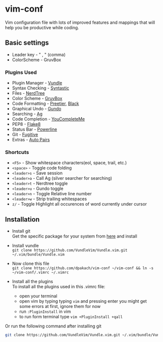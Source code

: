 # vim-conf

Vim configuration file with lots of improved features and mappings that will help you be productive while coding.

## Basic settings
- Leader key - " , " (comma)
- ColorScheme - GruvBox

### Plugins Used
- Plugin Manager - [Vundle](https://github.com/VundleVim/Vundle.vim)
- Syntax Checking - [Syntastic](https://github.com/vim-syntastic/syntastic)
- Files - [NerdTree](https://github.com/scrooloose/nerdtree)
- Color Scheme - [GruvBox](https://github.com/morhetz/gruvbox)
- Code Formatting - [Preetier](https://github.com/prettier/vim-prettier), [Black](https://github.com/ambv/black)
- Graphical Undo - [Gundo](https://github.com/sjl/gundo.vim)
- Searching - [Ag](https://github.com/rking/ag.vim)
- Code Completion - [YouCompleteMe](https://valloric.github.io/YouCompleteMe/)
- PEP8 - [Flake8](https://github.com/nvie/vim-flake8)
- Status Bar - [Powerline](https://github.com/powerline/powerline)
- Git - [Fugitive](https://github.com/tpope/vim-fugitive)
- Extras - [Auto Pairs](https://github.com/jiangmiao/auto-pairs)

### Shortcuts
- `<F5>` - Show whitespace characters(eol, space, trail, etc.)
- `<space>` - Toggle code folding
- `<leader>s` - Save session
- `<leader>a` - Call Ag (silver searcher for searching)
- `<leader>t` - Nerdtree toggle
- `<leader>u` - Gundo toggle
- `<leader>n` - Toggle Relative line number
- `<leader>w` - Strip trailing whitespaces
- `z/` - Toggle Highlight all occurences of word currently under cursor

## Installation

- Install git<br/>
  Get the specific package for your system from [here](https://git-scm.com/downloads) and install

- Install vundle<br/>
  `git clone https://github.com/VundleVim/Vundle.vim.git ~/.vim/bundle/Vundle.vim`

- Now clone this file<br/>
  `git clone https://github.com/dpakach/vim-conf ~/vim-conf && ln -s ~/vim-conf/.vimrc ~/.vimrc`

- Install all the plugins<br/>
  To install all the plugins used in this .vimrc file:
  - open your terminal
  - open vim by typing typing `vim` and pressing enter
    you might get some errors at first, ignore them for now
  - run `:PluginInstall` in vim
  - to run form terminal type `vim +PluginInstall +qall`

Or run the following command after installing git
  ``` bash
git clone https://github.com/VundleVim/Vundle.vim.git ~/.vim/bundle/Vundle.vim && git clone https://github.com/dpakach/vim-conf ~/vim-conf && ln -s ~/vim-conf/.vimrc ~/.vimrc && vim +PluginInstall +qall
```

